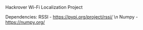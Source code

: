 Hackrover Wi-Fi Localization Project

Dependencies:
RSSI - https://pypi.org/project/rssi/ \n
Numpy - https://numpy.org/
